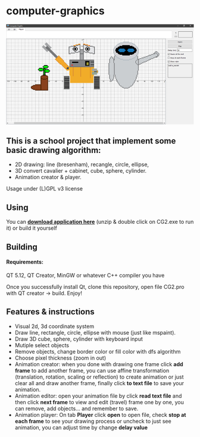 # computer-graphics

![Image](https://raw.githubusercontent.com/giahuyng98/computer-graphics/master/wev.PNG)

## This is a school project that implement some basic drawing algorithm:
  * 2D drawing: line (bresenham), recangle, circle, ellipse,
  * 3D convert cavalier + cabinet, cube, sphere, cylinder.
  * Animation creator & player.
  
  Usage under (L)GPL v3 license

## Using
You can [**download application here**](https://github.com/giahuyng98/computer-graphics/releases/download/v1.1/Computer-graphics-winx64.zip) 
(unzip & double click on CG2.exe to run it) or build it yourself

## Building
#### Requirements:
QT 5.12,
QT Creator,
MinGW or whatever C++ compiler you have

Once you successfully install Qt, clone this repository, open file CG2.pro with QT creator -> build. Enjoy!

## Features & instructions
  * Visual 2d, 3d coordinate system
  * Draw line, rectangle, circle, ellipse with mouse (just like mspaint).
  * Draw 3D cube, sphere, cylinder with keyboard input
  * Mutiple select objects
  * Remove objects, change border color or fill color with dfs algorithm
  * Choose pixel thickness (zoom in out)
  * Animation creator: when you done with drawing one frame click **add frame** to add another frame, you can use affine transformation (translation, rotation, scaling or reflection) to create animation or just clear all and draw another frame, finally click **to text file** to save your animation.
  * Animation editor: open your animation file by click **read text file** and then click **next frame** to view and edit (travel) frame one  by one, you can remove, add objects... and remember to save.
  * Animation player: On tab **Player** click **open** to open file, check **stop at each frame** to see your drawing process or uncheck to just see animation, you can adjust time by change **delay value**
